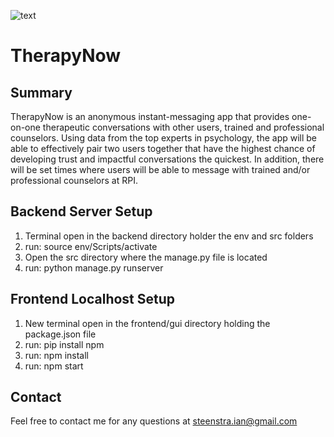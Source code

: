 ![text](https://github.com/IanSteenstra/TherapyNow/blob/master/frontend/gui/src/images/logo-hori.jpg)
# TherapyNow

## Summary
TherapyNow is an anonymous instant-messaging app that provides one-on-one therapeutic conversations with other users, trained and professional counselors. Using data from the top experts in psychology, the app will be able to effectively pair two users together that have the highest chance of developing trust and impactful conversations the quickest. In addition, there will be set times where users will be able to message with trained and/or professional counselors at RPI.

## Backend Server Setup
1. Terminal open in the backend directory holder the env and src folders
2. run: source env/Scripts/activate
3. Open the src directory where the manage.py file is located
4. run: python manage.py runserver

## Frontend Localhost Setup
1. New terminal open in the frontend/gui directory holding the package.json file
2. run: pip install npm
3. run: npm install
4. run: npm start

## Contact
Feel free to contact me for any questions at steenstra.ian@gmail.com

